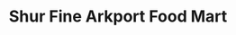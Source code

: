 ---
title: "Shur Fine Arkport Food Mart"
url: /arkport/shur-fine-arkport-food-mart/
shop: supermarket
---